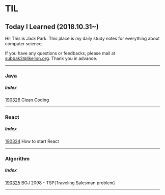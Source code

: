 # TIL
## Today I Learned (2018.10.31~)

Hi! This is Jack Park. 
This place is my daily study notes for everything about computer science.

If you have any questions or feedbacks, please mail at subbak2@likelion.org. 
Thank you in advance.
<hr/>

### Java
##### Index
   [190326](https://github.com/subbak2/TIL/tree/master/190326) Clean Coding

<hr/>

### React
##### Index
   [190324](https://github.com/subbak2/TIL/tree/master/190324) How to start React

<hr/>

### Algorithm
##### Index
   [190325](https://github.com/subbak2/TIL/tree/master/190325) BOJ 2098 - TSP(Traveling Salesman problem)

<hr/>
